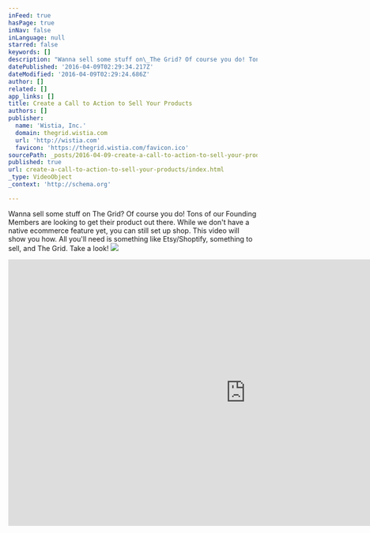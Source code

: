 ```yaml
---
inFeed: true
hasPage: true
inNav: false
inLanguage: null
starred: false
keywords: []
description: "Wanna sell some stuff on\_The Grid? Of course you do! Tons of our\_Founding Members are looking to get their product out there. While we don't have a native ecommerce feature yet, you can still set up shop. This video will show you how. All you'll need is something like Etsy/Shoptify, something to sell, and\_The Grid. Take a look!"
datePublished: '2016-04-09T02:29:34.217Z'
dateModified: '2016-04-09T02:29:24.686Z'
author: []
related: []
app_links: []
title: Create a Call to Action to Sell Your Products
authors: []
publisher:
  name: 'Wistia, Inc.'
  domain: thegrid.wistia.com
  url: 'http://wistia.com'
  favicon: 'https://thegrid.wistia.com/favicon.ico'
sourcePath: _posts/2016-04-09-create-a-call-to-action-to-sell-your-products.md
published: true
url: create-a-call-to-action-to-sell-your-products/index.html
_type: VideoObject
_context: 'http://schema.org'

---
```

Wanna sell some stuff on The Grid? Of course you do! Tons of our Founding Members are looking to get their product out there. While we don't have a native ecommerce feature yet, you can still set up shop. This video will show you how. All you'll need is something like Etsy/Shoptify, something to sell, and The Grid. Take a look!
![](https://the-grid-user-content.s3-us-west-2.amazonaws.com/3015926f-1e23-40a6-bfc9-fc93ab047647.jpg)

<iframe src="https://cdn.embedly.com/widgets/media.html?src=https%3A%2F%2Ffast.wistia.net%2Fembed%2Fiframe%2Fjwszu93dru%3Ftwitter%3Dtrue&amp;src_secure=1&amp;url=https%3A%2F%2Fthegrid.wistia.com%2Fmedias%2Fjwszu93dru&amp;image=https%3A%2F%2Fembed-ssl.wistia.com%2Fdeliveries%2Fb2a3d0a0272aebd0b5b03d1d5e91f87c0723ad94.jpg%3Fimage_crop_resized%3D960x540&amp;key=b7d04c9b404c499eba89ee7072e1c4f7&amp;type=text%2Fhtml&amp;schema=wistia" width="960" height="540" scrolling="no" frameborder="0" allowfullscreen="allowfullscreen" style=""></iframe>